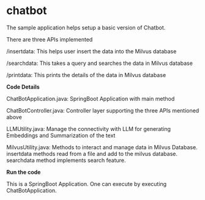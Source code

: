 # chatbot
The sample application helps setup a basic version of Chatbot. 

There are three APIs implemented

/insertdata: This helps user insert the data into the Milvus database

/searchdata: This takes a query and searches the data in Milvus database 

/printdata: This prints the details of the data in Milvus database


**Code Details**


ChatBotApplication.java: SpringBoot Application with main method

ChatBotController.java: Controller layer supporting the three APIs mentioned above

LLMUtility.java: Manage the connectivity with LLM for generating Embeddings and Summarization of the text

MilvusUtility.java: Methods to interact and manage data in Milvus Database. insertdata methods read from a file and add to the milvus database. searchdata method implements search feature. 

**Run the code**

This is a SpringBoot Application. One can execute by executing ChatBotApplication. 

